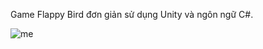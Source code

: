 Game Flappy Bird đơn giản sử dụng Unity và ngôn ngữ C#.

![me](https://github.com/giri374/flappy_bird/blob/main/Flappy_bird.gif)
